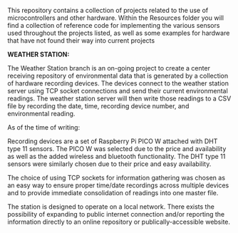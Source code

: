 This repository contains a collection of projects related to the use of microcontrollers and other hardware.
Within the Resources folder you will find a collection of reference code for implementing the various sensors
used throughout the projects listed, as well as some examples for hardware that have not found their way into
current projects





**WEATHER STATION:**


The Weather Station branch is an on-going project to create a center receiving repository of environmental data
that is generated by a collection of hardware recording devices. The devices connect to the weather station server
using TCP socket connections and send their current environmental readings. The weather station server will then
write those readings to a CSV file by recording the date, time, recording device number, and environmental reading.


As of the time of writing:


  Recording devices are a set of Raspberry Pi PICO W attached with DHT type 11 sensors. The PICO W was selected due to
  the price and availability as well as the added wireless and bluetooth functionality. The DHT type 11 sensors were
  similarly chosen due to their price and easy availability.
 
  The choice of using TCP sockets for information gathering was chosen as an easy way to ensure proper time/date recordings
  across multiple devices and to provide immediate consolidation of readings into one master file.


  The station is designed to operate on a local network. There exists the possibility of expanding to public internet connection
  and/or reporting the information directly to an online repository or publically-accessible website.






